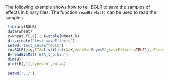 The following example shows how to tell BGLR to save the samples of effects in binary files. The function ```readBinMat()``` can be used to read the samples.

 
```R
 library(BGLR)
 data(wheat)
 y=wheat.Y[,1] ; X=scale(wheat.X)
 dir.create('test_saveEffects')
 setwd('test_saveEffects')
 fm=BGLR(y=y,ETA=list(list(X=X,model='BayesB',saveEffects=TRUE)),nIter=1200,thin=2,burnIn=200)
 B=readBinMat('ETA_1_b.bin')
 dim(B)
 plot(B[,1],type='o',col=4)
 
 setwd('../')
```
